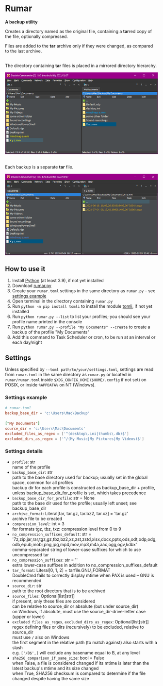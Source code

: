 # Rumar

**A backup utility**

Creates a directory named as the original file, containing a **tar**red copy of the file, optionally compressed.

Files are added to the **tar** archive only if they were changed, as compared to the last archive.

\
The directory containing **tar** files is placed in a mirrored directory hierarchy.

![](images/original-and-backup-directories.png)

\
Each backup is a separate **tar** file.

![](images/original-file-and-tar-containing-directory.png)

## How to use it

1. Install [Python](https://www.python.org/downloads/) (at least 3.9), if not yet installed
2. Download [rumar.py](https://raw.githubusercontent.com/macmarrum/rumar/main/src/rumar.py)
3. Create your `rumar.toml` settings in the same directory as `rumar.py` – see [settings example](#settings-example)
4. Open terminal in the directory containing `rumar.py`
5. Run `python -m pip install tomli` to install the module [tomli](https://pypi.org/project/tomli/), if not yet installed
6. Run `python rumar.py --list` to list your profiles; you should see your profile name printed in the console
7. Run `python rumar.py --profile "My Documents" --create` to create a backup of the profile "My Documents"
8. Add this command to Task Scheduler or cron, to be run at an interval or each day/night

## Settings

Unless specified by `--toml path/to/your/settings.toml`,
settings are read from `rumar.toml` in the same directory as `rumar.py` or located in `rumar/rumar.toml` inside `$XDG_CONFIG_HOME` (`$HOME/.config` if not set) on POSIX,
or inside `%APPDATA%` on NT (Windows).

### Settings example

```toml
# rumar.toml
backup_base_dir = 'c:\Users\Mac\Backup'

["My Documents"]
source_dir = 'c:\Users\Mac\Documents'
excluded_files_as_regex = ['^(desktop\.ini|thumbs\.db)$']
excluded_dirs_as_regex = ['^/(My Music|My Pictures|My Videos)$']
```

### Settings details

* `profile`: str\
  name of the profile
* `backup_base_dir`: str\
  path to the base directory used for backup; usually set in the global space, common for all profiles\
  backup dir for each profile is constructed as backup_base_dir + profile, unless backup_base_dir_for_profile is set, which takes precedence
* `backup_base_dir_for_profile`: str = None\
  path to the base dir used for the profile; usually left unset; see backup_base_dir
* `archive_format`: Literal[tar, tar.gz, tar.bz2, tar.xz] = 'tar.gz'\
    archive file to be created
* `compression_level`: int = 3\
    for formats tgz, tbz, txz: compression level from 0 to 9
* `no_compression_suffixes_default`: str = '7z,zip,jar,rar,tgz,gz,tbz,bz2,xz,zst,zstd,xlsx,docx,pptx,ods,odt,odp,odg,odb,epub,mobi,png,jpg,mp4,mov,mp3,m4a,aac,ogg,ogv,kdbx'\
    comma-separated string of lower-case suffixes for which to use uncompressed tar
* `no_compression_suffixes`: str = ''\
    extra lower-case suffixes in addition to no_compression_suffixes_default
* `tar_format`: Literal[0, 1, 2] = tarfile.GNU_FORMAT\
  DoubleCmd fails to correctly display mtime when PAX is used – GNU is recommended
* `source_dir`: str\
  path to the root directory that is to be archived
* `source_files`: Optional[list[str]]\
  if present, only these files are considered\
  can be relative to source_dir or absolute (but under source_dir)\
  on Windows, if absolute, must use the source_dir-drive-letter case (upper or lower)
* `excluded_files_as_regex`, `excluded_dirs_as_regex`: Optional[list[str]]\
  regex defining files or dirs (recursively) to be excluded, relative to source_dir\
  must use `/` also on Windows\
  the first segment in the relative path (to match against) also starts with a slash\
  e.g. `['/B$',]` will exclude any basename equal to B, at any level
* `sha256_comparison_if_same_size`: bool = False\
  when False, a file is considered changed if its mtime is later than the latest backup's mtime and its size changed\
  when True, SHA256 checksum is compared to determine if the file changed despite having the same size
